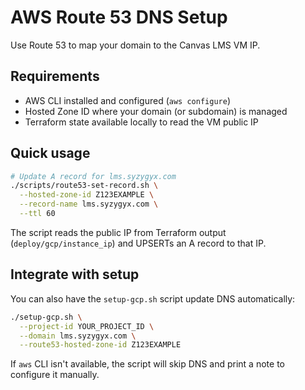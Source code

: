 # AWS Route 53 DNS Setup

Use Route 53 to map your domain to the Canvas LMS VM IP.

## Requirements
- AWS CLI installed and configured (`aws configure`)
- Hosted Zone ID where your domain (or subdomain) is managed
- Terraform state available locally to read the VM public IP

## Quick usage
```bash
# Update A record for lms.syzygyx.com
./scripts/route53-set-record.sh \
  --hosted-zone-id Z123EXAMPLE \
  --record-name lms.syzygyx.com \
  --ttl 60
```

The script reads the public IP from Terraform output (`deploy/gcp/instance_ip`) and UPSERTs an A record to that IP.

## Integrate with setup
You can also have the `setup-gcp.sh` script update DNS automatically:
```bash
./setup-gcp.sh \
  --project-id YOUR_PROJECT_ID \
  --domain lms.syzygyx.com \
  --route53-hosted-zone-id Z123EXAMPLE
```

If `aws` CLI isn't available, the script will skip DNS and print a note to configure it manually.
